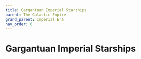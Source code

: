 ```yaml
---
title: Gargantuan Imperial Starships
parent: The Galactic Empire
grand_parent: Imperial Era
nav_order: 6
---
```


# Gargantuan Imperial Starships

